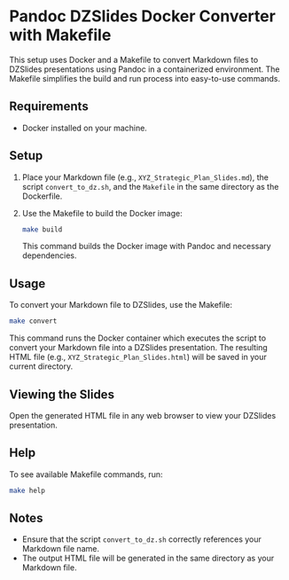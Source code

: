 # Pandoc DZSlides Docker Converter with Makefile

This setup uses Docker and a Makefile to convert Markdown files to DZSlides presentations using Pandoc in a containerized environment. The Makefile simplifies the build and run process into easy-to-use commands.

## Requirements

- Docker installed on your machine.

## Setup

1. Place your Markdown file (e.g., `XYZ_Strategic_Plan_Slides.md`), the script `convert_to_dz.sh`, and the `Makefile` in the same directory as the Dockerfile.

2. Use the Makefile to build the Docker image:
    ```bash
    make build
    ```
   This command builds the Docker image with Pandoc and necessary dependencies.

## Usage

To convert your Markdown file to DZSlides, use the Makefile:
```bash
make convert
```

This command runs the Docker container which executes the script to convert your Markdown file into a DZSlides presentation. The resulting HTML file (e.g., `XYZ_Strategic_Plan_Slides.html`) will be saved in your current directory.

## Viewing the Slides

Open the generated HTML file in any web browser to view your DZSlides presentation.

## Help

To see available Makefile commands, run:
```bash
make help
```


## Notes

- Ensure that the script `convert_to_dz.sh` correctly references your Markdown file name.
- The output HTML file will be generated in the same directory as your Markdown file.
